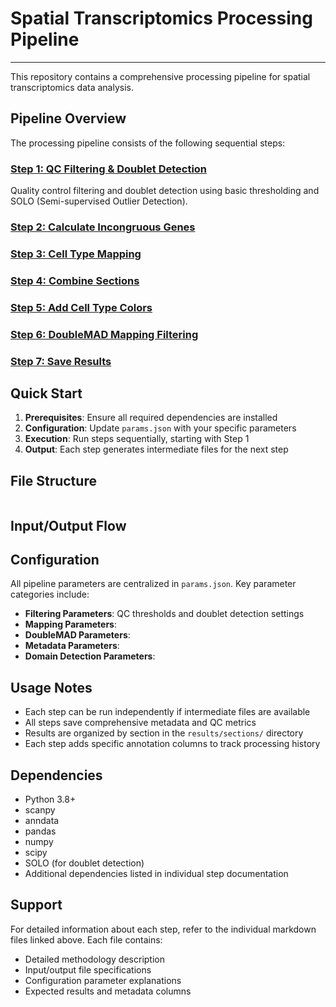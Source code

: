 # Spatial Transcriptomics Processing Pipeline
---
This repository contains a comprehensive processing pipeline for spatial transcriptomics data analysis.

## Pipeline Overview

The processing pipeline consists of the following sequential steps:

### [Step 1: QC Filtering & Doublet Detection](./docs/1_qc_filtering.md)
Quality control filtering and doublet detection using basic thresholding and SOLO (Semi-supervised Outlier Detection).

### [Step 2: Calculate Incongruous Genes](./docs/1_qc_filtering.md)


### [Step 3: Cell Type Mapping](./docs/1_qc_filtering.md)


### [Step 4: Combine Sections](./docs/1_qc_filtering.md)


### [Step 5: Add Cell Type Colors](./docs/1_qc_filtering.md)


### [Step 6: DoubleMAD Mapping Filtering](./docs/1_qc_filtering.md)


### [Step 7: Save Results](./docs/1_qc_filtering.md)


## Quick Start

1. **Prerequisites**: Ensure all required dependencies are installed
2. **Configuration**: Update `params.json` with your specific parameters
3. **Execution**: Run steps sequentially, starting with Step 1
4. **Output**: Each step generates intermediate files for the next step

## File Structure

```

```

## Input/Output Flow


## Configuration

All pipeline parameters are centralized in `params.json`. Key parameter categories include:

- **Filtering Parameters**: QC thresholds and doublet detection settings
- **Mapping Parameters**:
- **DoubleMAD Parameters**: 
- **Metadata Parameters**:
- **Domain Detection Parameters**:

## Usage Notes

- Each step can be run independently if intermediate files are available
- All steps save comprehensive metadata and QC metrics
- Results are organized by section in the `results/sections/` directory
- Each step adds specific annotation columns to track processing history

## Dependencies

- Python 3.8+
- scanpy
- anndata
- pandas
- numpy
- scipy
- SOLO (for doublet detection)
- Additional dependencies listed in individual step documentation

## Support

For detailed information about each step, refer to the individual markdown files linked above. Each file contains:
- Detailed methodology description
- Input/output file specifications
- Configuration parameter explanations
- Expected results and metadata columns

